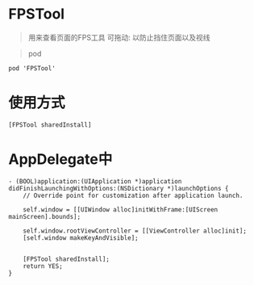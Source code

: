 # FPSTool
>用来查看页面的FPS工具
可拖动: 以防止挡住页面以及视线

>pod 

```
pod 'FPSTool'
```

# 使用方式
```
[FPSTool sharedInstall]
```

# AppDelegate中

```
- (BOOL)application:(UIApplication *)application didFinishLaunchingWithOptions:(NSDictionary *)launchOptions {
    // Override point for customization after application launch.
    
    self.window = [[UIWindow alloc]initWithFrame:[UIScreen mainScreen].bounds];
    
    self.window.rootViewController = [[ViewController alloc]init];
    [self.window makeKeyAndVisible];
    
    
    [FPSTool sharedInstall];
    return YES;
}
```
